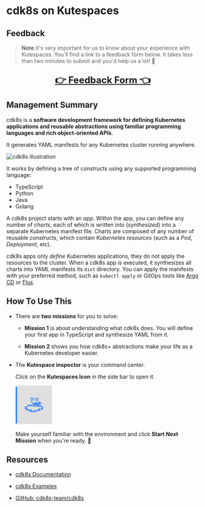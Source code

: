 # cdk8s on Kutespaces

## Feedback

> **Note**
> It's very important for us to know about your experience with Kutespaces. You'll find a link to a feedback form below. It takes less than two minutes to submit and you'd help us a lot! 🤝

<p style="font-size:18pt; text-align: center">
<a href="https://docs.google.com/forms/d/e/1FAIpQLSd_F7UXGDz5UMn4fZMnuKQtl6TPuz0ZGeOy8cF94cA_1YRxKw/viewform" target="_blank"><strong>👉 <strong>Feedback Form</strong> 👈</strong></a>
</p>

## Management Summary

cdk8s is a **software development framework for defining Kubernetes applications and reusable abstractions using familiar programming languages and rich object-oriented APIs**.

It generates YAML manifests for any Kubernetes cluster running anywhere.

![cdk8s illustration](https://cdk8s.io/docs/latest/assets/animation.gif)

It works by defining a tree of constructs using any supported programming language:

* TypeScript
* Python
* Java
* Golang

A cdk8s project starts with an *app*. Within the app, you can define any number of *charts*, each of which is written into (*synthesized*) into a separate Kubernetes manifest file. Charts are composed of any number of reusable *constructs*, which contain *Kubernetes resources* (such as a *Pod*, *Deployment*, etc).

cdk8s apps only *define* Kubernetes applications, they do not apply the resources to the cluster. When a cdk8s app is executed, it synthesizes all charts into YAML manifests its `dist` directory. You can apply the manifests with your preferred method, such as `kubectl apply` or GitOps tools like [Argo CD](https://github.com/argoproj/argo-cd) or [Flux](https://github.com/fluxcd/flux2).

## How To Use This

* There are **two missions** for you to solve:

  * **Mission 1** is about understanding what cdk8s does. You will define your first app in TypeScript and synthesize YAML from it.

  * **Mission 2** shows you how cdk8s+ abstractions make your life as a Kubernetes developer easier.

* The **Kutespace inspector** is your command center.

  Click on the **Kutespaces Icon** in the side bar to open it.

  ![Kutespaces Inspector Icon](doc/Kutespaces-Inspector.png)

  Make yourself familiar with the environment and click **Start Next Mission** when you're ready. 🚀

## Resources

* [cdk8s Documentation](https://cdk8s.io/docs/latest/)

* [cdk8s Examples](https://cdk8s.io/docs/latest/examples/)

* [GitHub: cdk8s-team/cdk8s](https://github.com/cdk8s-team/cdk8s)
